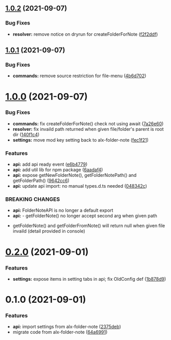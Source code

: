 ## [1.0.2](https://github.com/aidenlx/folder-note-core/compare/1.0.1...1.0.2) (2021-09-07)


### Bug Fixes

* **resolver:** remove notice on dryrun for createFolderForNote ([f2f2ddf](https://github.com/aidenlx/folder-note-core/commit/f2f2ddf1941798160a6deec16ffe3ca8cc516d6a))

## [1.0.1](https://github.com/aidenlx/folder-note-core/compare/1.0.0...1.0.1) (2021-09-07)


### Bug Fixes

* **commands:** remove source restriction for file-menu ([4b6d702](https://github.com/aidenlx/folder-note-core/commit/4b6d70241fa6d47715b87fd11d45750b3d7ab13c))

# [1.0.0](https://github.com/aidenlx/folder-note-core/compare/0.2.0...1.0.0) (2021-09-07)


### Bug Fixes

* **commands:** fix createFolderForNote() check not using await ([7a26e60](https://github.com/aidenlx/folder-note-core/commit/7a26e60e2f17a7fb81ca497de24557db4bfcf97e))
* **resolver:** fix invaild path returned when given file/folder's parent is root dir ([140f1c4](https://github.com/aidenlx/folder-note-core/commit/140f1c469007b69a62b6f3301a278994d79803da))
* **settings:** move mod key setting back to alx-folder-note ([fec1f21](https://github.com/aidenlx/folder-note-core/commit/fec1f212f32a50cebbff1541ca69deccfd6797ff))


### Features

* **api:** add api ready event ([e6b4779](https://github.com/aidenlx/folder-note-core/commit/e6b47797ce276ce29e66f19d29ce1e7bcf9f15f7))
* **api:** add util lib for npm package ([6aadaf4](https://github.com/aidenlx/folder-note-core/commit/6aadaf45df0ea603f33b719608d1add5ff066ced))
* **api:** expose getNewFolderNote(), getFolderNotePath() and getFolderPath() ([9642cc6](https://github.com/aidenlx/folder-note-core/commit/9642cc6ff403e73e7aa14204baeff7e550c09858))
* **api:** update api import: no manual types.d.ts needed ([048342c](https://github.com/aidenlx/folder-note-core/commit/048342c0cb7e03d786f6553418f3fb5e5dc202dc))


### BREAKING CHANGES

* **api:** FolderNoteAPI is no longer a default export
* **api:** - getFolderNote() no longer accept second arg when given path
- getFolderNote()
and getFolderFromNote() will return null when given file invaild (detail provided in console)

# [0.2.0](https://github.com/aidenlx/folder-note-core/compare/0.1.0...0.2.0) (2021-09-01)


### Features

* **settings:** expose items in setting tabs in api; fix OldConfig def ([1b878d9](https://github.com/aidenlx/folder-note-core/commit/1b878d9ee8804eed8541fcac8ce59081166b2c39))

# 0.1.0 (2021-09-01)


### Features

* **api:** import settings from alx-folder-note ([2375deb](https://github.com/aidenlx/folder-note-core/commit/2375debed8cb23a9727d76d5a3c34b5ace667101))
* migrate code from alx-folder-note ([64a6991](https://github.com/aidenlx/folder-note-core/commit/64a699159b8a21e94a7f965c4a2fc7f1c5f2af8a))


